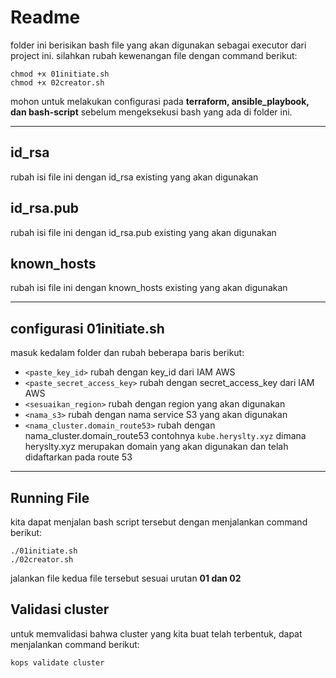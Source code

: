 # Readme
folder ini berisikan bash file yang akan digunakan sebagai executor dari project ini. silahkan rubah kewenangan file dengan command berikut:
```
chmod +x 01initiate.sh
chmod +x 02creator.sh
```
mohon untuk melakukan configurasi pada **terraform, ansible_playbook, dan bash-script** sebelum mengeksekusi bash yang ada di folder ini.

---
## id_rsa
rubah isi file ini dengan id_rsa existing yang akan digunakan

## id_rsa.pub
rubah isi file ini dengan id_rsa.pub existing yang akan digunakan

## known_hosts
rubah isi file ini dengan known_hosts existing yang akan digunakan

---
## configurasi 01initiate.sh
masuk kedalam folder dan rubah beberapa baris berikut:
* `<paste_key_id>` rubah dengan key_id dari IAM AWS
* `<paste_secret_access_key>` rubah dengan secret_access_key dari IAM AWS
* `<sesuaikan_region>` rubah dengan region yang akan digunakan
* `<nama_s3>` rubah dengan nama service S3 yang akan digunakan
* `<nama_cluster.domain_route53>` rubah dengan nama_cluster.domain_route53 contohnya `kube.heryslty.xyz` dimana heryslty.xyz merupakan domain yang akan digunakan dan telah didaftarkan pada route 53
---
## Running File
kita dapat menjalan bash script tersebut dengan menjalankan command berikut:
```
./01initiate.sh
./02creator.sh
```
jalankan file kedua file tersebut sesuai urutan **01 dan 02**

## Validasi cluster
untuk memvalidasi bahwa cluster yang kita buat telah terbentuk, dapat menjalankan command berikut:
```
kops validate cluster
```
